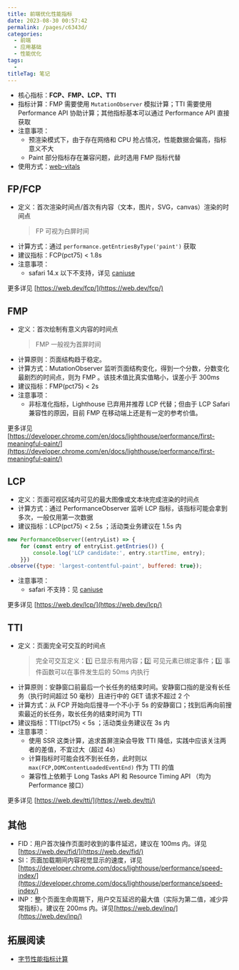 ```yaml
---
title: 前端优化性能指标
date: 2023-08-30 00:57:42
permalink: /pages/c6343d/
categories: 
  - 前端
  - 应用基础
  - 性能优化
tags: 
  - 
titleTag: 笔记
---
```



- 核心指标：**FCP、FMP、LCP、TTI**
- 指标计算：FMP 需要使用 `MutationObserver` 模拟计算；TTI 需要使用 Performance API 协助计算；其他指标基本可以通过 Performance API 直接获取
- 注意事项：
  - 预渲染模式下，由于存在网络和 CPU 抢占情况，性能数据会偏高，指标意义不大
  - Paint 部分指标存在兼容问题，此时选用 FMP 指标代替
- 使用方式：[web-vitals](https://github.com/GoogleChrome/web-vitals)

## FP/FCP
- 定义：首次渲染时间点/首次有内容（文本，图片，SVG，canvas）渲染的时间点
  > FP 可视为白屏时间
- 计算方式：通过 `performance.getEntriesByType('paint')` 获取
- 建议指标：FCP(pct75) < 1.8s
- 注意事项：
  - safari 14.x 以下不支持，详见 [caniuse](https://caniuse.com/mdn-api_performancepainttiming)

更多详见 [https://web.dev/fcp/](https://web.dev/fcp/)  

## FMP 
- 定义：首次绘制有意义内容的时间点
  > FMP 一般视为首屏时间
- 计算原则：页面结构趋于稳定。
- 计算方式：MutationObserver 监听页面结构变化，得到一个分数，分数变化最剧烈的时间点，则为 FMP 。该技术值比真实值略小，误差小于 300ms
- 建议指标：FMP(pct75) < 2s
- 注意事项：
  - 非标准化指标，Lighthouse 已弃用并推荐 LCP 代替；但由于 LCP Safari 兼容性的原因，目前 FMP 在移动端上还是有一定的参考价值。

更多详见 [https://developer.chrome.com/en/docs/lighthouse/performance/first-meaningful-paint/](https://developer.chrome.com/en/docs/lighthouse/performance/first-meaningful-paint/)
## LCP
- 定义：页面可视区域内可见的最大图像或文本块完成渲染的时间点
- 计算方式：通过 PerformanceObserver 监听 LCP 指标，该指标可能会拿到多次，一般仅用第一次数据
- 建议指标：LCP(pct75) < 2.5s ；活动类业务建议在 1.5s 内
```js
new PerformanceObserver((entryList) => {
    for (const entry of entryList.getEntries()) {
        console.log('LCP candidate:', entry.startTime, entry);
    }})
.observe({type: 'largest-contentful-paint', buffered: true});
```
- 注意事项：
  - safari 不支持：见 [caniuse](https://caniuse.com/mdn-api_largestcontentfulpaint)

更多详见 [https://web.dev/lcp/](https://web.dev/lcp/)

## TTI
- 定义：页面完全可交互的时间点
  > 完全可交互定义：1️⃣ 已显示有用内容；2️⃣ 可见元素已绑定事件；3️⃣ 事件函数可以在事件发生后的 50ms 内执行
- 计算原则：安静窗口前最后一个长任务的结束时间。安静窗口指的是没有长任务（执行时间超过 50 毫秒）且进行中的 GET 请求不超过 2 个
- 计算方式：从 FCP 开始向后搜寻一个不小于 5s 的安静窗口；找到后再向前搜索最近的长任务，取长任务的结束时间为 TTI
- 建议指标：TTI(pct75) < 5s ；活动类业务建议在 3s 内
- 注意事项：  
  - 使用 SSR 这类计算，追求首屏渲染会导致 TTI 降低，实践中应该关注两者的差值，不宜过大（超过 4s）
  - 计算指标时可能会找不到长任务，此时则以 `max(FCP,DOMContentLoadedEventEnd)` 作为 TTI 的值
  - 兼容性上依赖于  Long Tasks API 和 Resource Timing API （均为 Performance 接口）
  

更多详见 [https://web.dev/tti/](https://web.dev/tti/)

## 其他
- FID：用户首次操作页面时收到的事件延迟，建议在 100ms 内。详见[https://web.dev/fid/](https://web.dev/fid/)
- SI：页面加载期间内容视觉显示的速度，详见[https://developer.chrome.com/docs/lighthouse/performance/speed-index/](https://developer.chrome.com/docs/lighthouse/performance/speed-index/)
- INP：整个页面生命周期下，用户交互延迟的最大值（实际为第二值，减少异常指标）。建议在 200ms 内。详见[https://web.dev/inp/](https://web.dev/inp/)

## 拓展阅读
- [字节性能指标计算](https://www.volcengine.com/docs/6431/107445)